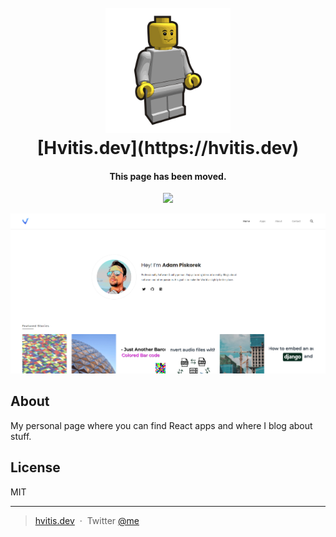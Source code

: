 
<h1 align="center">
  <br>
  <a href="https://www.hvitis.dev"><img src="https://github.com/hvitis/hvitis.com/blob/main/moving_page.svg" alt="Hvitis" width="200"></a>
  <br>
  [Hvitis.dev](https://hvitis.dev)
  <br>
</h1>

<h4 align="center">This page has been moved.</h4>

<p align="center">
  <a href="https://saythanks.io/to/amitmerchant1990">
      <img src="https://img.shields.io/badge/SayThanks.io-%E2%98%BC-1EAEDB.svg">
  </a>
</p>

![screenshot](https://github.com/hvitis/hvitis.com/blob/main/home.PNG)

## About

My personal page where you can find React apps and where I blog about stuff.

## License

MIT

---

> [hvitis.dev](https://hvitis.dev) &nbsp;&middot;&nbsp;
> Twitter [@me](https://twitter.com/hvitis_)
